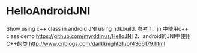 # HelloAndroidJNI
Show using c++ class in android JNI using ndkbuild.
参考
1、jni中使用c++ class demo
https://github.com/myrddinus/HelloJNI
2、android的JNI中使用C++的类
http://www.cnblogs.com/darkknightzh/p/4366179.html
